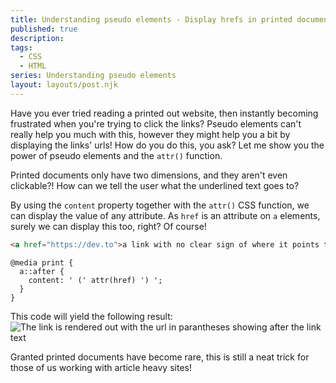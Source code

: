 ```yaml
---
title: Understanding pseudo elements - Display hrefs in printed documents
published: true
description: 
tags: 
  - CSS 
  - HTML
series: Understanding pseudo elements
layout: layouts/post.njk
---
```


Have you ever tried reading a printed out website, then instantly becoming frustrated when you're trying to click the links? Pseudo elements can't really help you much with this, however they might help you a bit by displaying the links' urls! How do you do this, you ask? Let me show you the power of pseudo elements and the `attr()` function.

Printed documents only have two dimensions, and they aren't even clickable?! How can we tell the user what the underlined text goes to?

By using the `content` property together with the `attr()` CSS function, we can display the value of any attribute. As `href` is an attribute on `a` elements, surely we can display this too, right? Of course!

```html
<a href="https://dev.to">a link with no clear sign of where it points to</a>
```

```css/2
@media print {
  a::after {
    content: ' (' attr(href) ') ';
  }
}
```

This code will yield the following result: 
![The link is rendered out with the url in parantheses showing after the link text](https://thepracticaldev.s3.amazonaws.com/i/lz5xppyhg3j7gmm6y3dm.png)

Granted printed documents have become rare, this is still a neat trick for those of us working with article heavy sites!
